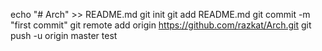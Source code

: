 echo "# Arch" >> README.md
git init
git add README.md
git commit -m "first commit"
git remote add origin https://github.com/razkat/Arch.git
git push -u origin master
test
